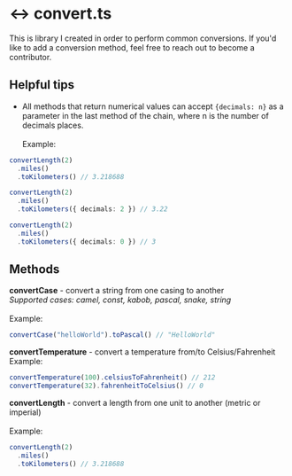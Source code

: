 # :left_right_arrow: convert.ts

This is library I created in order to perform common conversions. If you'd like to add a conversion method, feel free to reach out to become a contributor.

## Helpful tips

- All methods that return numerical values can accept `{decimals: n}` as a parameter in the last method of the chain, where n is the number of decimals places.<br><br>
  Example:

```typescript
convertLength(2)
  .miles()
  .toKilometers() // 3.218688

convertLength(2)
  .miles()
  .toKilometers({ decimals: 2 }) // 3.22

convertLength(2)
  .miles()
  .toKilometers({ decimals: 0 }) // 3
```

## Methods

**convertCase** - convert a string from one casing to another<br>
_Supported cases: camel, const, kabob, pascal, snake, string_<br><br>
Example:

```typescript
convertCase("helloWorld").toPascal() // "HelloWorld"
```

**convertTemperature** - convert a temperature from/to Celsius/Fahrenheit<br><vr>
Example:

```typescript
convertTemperature(100).celsiusToFahrenheit() // 212
convertTemperature(32).fahrenheitToCelsius() // 0
```

**convertLength** - convert a length from one unit to another (metric or imperial)<br><br>
Example:

```typescript
convertLength(2)
  .miles()
  .toKilometers() // 3.218688
```
